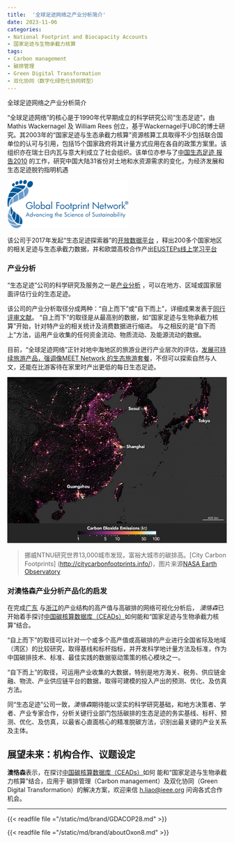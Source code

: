 ```yaml
---
title:  '全球足迹网络之产业分析简介'
date: 2023-11-06
categories:
- National Footprint and Biocapacity Accounts
- 国家足迹与生物承截力核算
tags:
- Carbon management
- 碳排管理
- Green Digital Transformation
- 双化协同（数字化绿色化协同转型）
---
```


全球足迹网络之产业分析简介

“全球足迹网络”的核心是于1990年代早期成立的科学研究公司“生态足迹”，由Mathis Wackernagel 及 William Rees 创立，基于Wackernagel于UBC的博士研究。其2003年的“国家足迹与生态承截力核算”资源核算工具取得不少包括联合国单位的认可与引用，包括15个国家政府将其计量方式应用在各自的政策方案里。该组织亦在瑞士日内瓦与意大利成立了社会组织。该单位亦参与了[中国生态足迹 
报告2010](https://www.footprintnetwork.org/content/images/uploads/LPR_China_2010_Chinese.pdf) 的工作，研究中国大陆31省份对土地和水资源需求的变化，为经济发展和生态足迹脱钓指明机遇

 <!--more-->
![Global-Footprint-Network-logo](Global-Footprint-Network-logo-blue-trademark.png)

该公司于2017年发起“生态足迹探索器”的[开放数据平台](https://data.footprintnetwork.org/#/) ，释出200多个国家地区的相关足迹与生态承截力数据，并和欧盟高校合作产出[EUSTEPs线上学习平台](https://www.eusteps.eu/)

### 产业分析

“生态足迹”公司的科学研究及服务之一是[产业分析](https://www.footprintnetwork.org/our-work/sector-analysis/) ，可以在地方、区域或国家层面评估行业的生态足迹。

该公司的产业分析取径分成两种：“自上而下”或“自下而上”，详细成果发表于[同行评审文献](https://www.footprintnetwork.org/resources/journal-articles/)。
“自上而下”的取径是从最高别的数据，如“国家足迹与生物承截力核算”开始，针对特产业的相关统计及消费数据进行缩进。
与之相反的是“自下而上”方法，运用产业收集的任何资金流动、物质流动、及能源流动的数据。

目前，“全球足迹网络”正针对地中海地区的旅游业迸行产业层次的评估，[发展可持续旅游产品，强调像MEET Network 的生态旅游套餐](https://www.footprintnetwork.org/our-work/sustainable-tourism/)，不但可以探索自然与人文，还能在比游客待在家里时产出更低的每日生态足迹。

![富裕大城市的碳排高，责任也大](./featured.png)
> 挪威NTNU研究世界13,000城市发现，富裕大城市的碳排高。[City Carbon Footprints] (http://citycarbonfootprints.info/)，图片来源[NASA Earth Observatory](https://earthobservatory.nasa.gov/images/144807/sizing-up-the-carbon-footprint-of-cities)


### 对澳恪森产业分析产品化的启发

在完成[广东](https://oxon8.netlify.app/post/2023-10-26-guandong-high-carbon-intensity-industry-mapping/) 与[浙江](https://oxon8.netlify.app/post/2023-11-05-zhejiang-high-carbon-intensity-industry-mapping/)的产业结构的高产值与高碳排的网络可视化分析后， *澳恪森*已开始着手探讨[中国碳核算数据库（CEADs）](https://www.ceads.net.cn/)如何能和“国家足迹与生物承截力核算”结合。

“自上而下”的取径可以针对一个或多个高产值或高碳排的产业进行全国省际及地域（湾区）的比较研究，取得基线和标杆指标，并开发科学地计量方法及标准，作为中国碳排技术、标准、最佳实践的数据驱动策策的核心模块之一。

“自下而上”的取径，可运用产业收集的大数据，特别是地方海关、税务、供应链金融、物流、产业供应链平台的数据，取得可建模的投入产出的预测、优化、及仿真方法。

同“生态足迹”公司一致，*澳恪森*期待能以坚实的科学研究基础，和地方决策者、学者、产业专家合作，分析关键行业部门包括碳排的生态足迹的务实基线、标杆、预测、优化、及仿真，以最省心直面核心的精准脱碳方法，识别出最关键的产业关系及主体。

## 展望未来：机构合作、议题设定

**澳恪森**表示，在探讨[中国碳核算数据库（CEADs）](https://www.ceads.net.cn/)如何 能和“国家足迹与生物承截力核算”结合，应用于 碳排管理（Carbon management）及双化协同（Green Digital Transformation）的解决方案，欢迎来信 h.liao@ieee.org 问询各式合作机会。


---

{{< readfile file ="/static/md/brand/GDACOP28.md" >}}

{{< readfile file ="/static/md/brand/aboutOxon8.md" >}}
